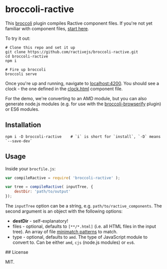 # broccoli-ractive

This [broccoli](https://github.com/broccolijs/broccoli) plugin compiles Ractive component files. If you're not yet familiar with component files, [start here](https://github.com/ractivejs/component-spec).

To try it out:

```shell
# Clone this repo and set it up
git clone https://github.com/ractivejs/broccoli-ractive.git
cd broccoli-ractive
npm i

# Fire up broccoli
broccoli serve
```

Once you're up and running, navigate to [localhost:4200](http://localhost:4200). You should see a clock - the one defined in the [clock.html](https://github.com/ractivejs/broccoli-ractive/blob/master/example/components/clock.html) component file.

For the demo, we're converting to an AMD module, but you can also generate node.js modules (e.g. for use with the [broccoli-browserify](https://github.com/gingerhendrix/broccoli-browserify) plugin) or ES6 modules.



## Installation

```shell
npm i -D broccoli-ractive    # `i` is short for `install`, `-D` means `--save-dev`
```


## Usage

Inside your `brocfile.js`:

```js
var compileRactive = require( 'broccoli-ractive' );

var tree = compileRactive( inputTree, {
	destDir: 'path/to/output'
});
```

The `inputTree` option can be a string, e.g. `path/to/ractive_components`. The second argument is an object with the following options:

* **destDir** - self-explanatory!
* files - optional, defaults to `[**/*.html]` (i.e. all HTML files in the input tree). An array of file [minimatch patterns](https://github.com/isaacs/minimatch) to match.
* type - optional, defaults to `amd`. The type of JavaScript module to convert to. Can be either `amd`, `cjs` (node.js modules) or `es6`.


## License

MIT.
